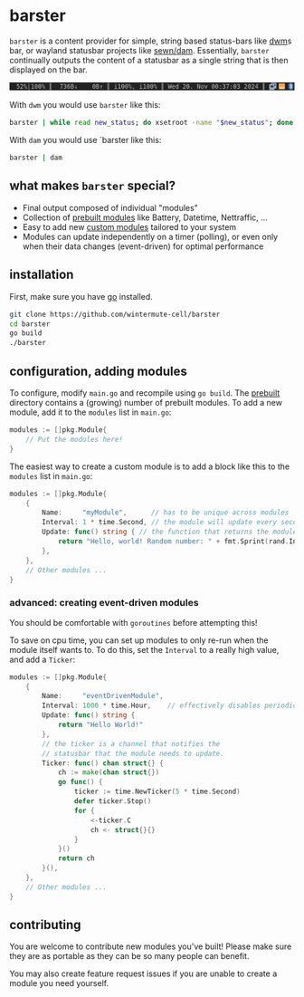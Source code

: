 # barster

`barster` is a content provider for simple, string based status-bars like
[dwm](https://dwm.suckless.org/)s bar, or wayland statusbar projects like
[sewn/dam](https://codeberg.org/sewn/dam). Essentially, `barster` continually
outputs the content of a statusbar as a single string that is then displayed on
the bar.

![showcase](./showcase.png)

With `dwm` you would use `barster` like this:
```bash
barster | while read new_status; do xsetroot -name "$new_status"; done
```

With `dam` you would use `barster like this:
```bash
barster | dam
```

## what makes `barster` special?

- Final output composed of individual "modules"
- Collection of [prebuilt modules](./prebuilt) like Battery, Datetime, Nettraffic, ...
- Easy to add new [custom modules](#configuration-adding-modules) tailored to your system
- Modules can update independently on a timer (polling), or even only when
  their data changes (event-driven) for optimal performance

## installation

First, make sure you have [go](https://go.dev/) installed.

```bash
git clone https://github.com/wintermute-cell/barster
cd barster
go build
./barster
```

## configuration, adding modules

To configure, modify `main.go` and recompile using `go build`. The
[prebuilt](./prebuilt) directory contains a (growing) number of prebuilt
modules. To add a new module, add it to the `modules` list in `main.go`:

```go
modules := []pkg.Module{
    // Put the modules here!
}
```


The easiest way to create a custom module is to add a block like this to the `modules`
list in `main.go`:
```go
modules := []pkg.Module{
    {
        Name:     "myModule",      // has to be unique across modules
        Interval: 1 * time.Second, // the module will update every second
        Update: func() string { // the function that returns the module's output
            return "Hello, world! Random number: " + fmt.Sprint(rand.Intn(100))
        },
    },
    // Other modules ...
}
```

### advanced: creating event-driven modules

You should be comfortable with `goroutines` before attempting this!

To save on cpu time, you can set up modules to only re-run when the module
itself wants to. To do this, set the `Interval` to a really high value, and add
a `Ticker`:

```go
modules := []pkg.Module{
    {
        Name:     "eventDrivenModule",
        Interval: 1000 * time.Hour,    // effectively disables periodic updates
        Update: func() string {
            return "Hello World!"
        }, 
        // the ticker is a channel that notifies the
        // statusbar that the module needs to update.
        Ticker: func() chan struct{} {
            ch := make(chan struct{})
            go func() {
                ticker := time.NewTicker(5 * time.Second)
                defer ticker.Stop()
                for {
                    <-ticker.C
                    ch <- struct{}{}
                }
            }()
            return ch
        }(),
    },
    // Other modules ...
}
```

## contributing

You are welcome to contribute new modules you've built! Please make sure they
are as portable as they can be so many people can benefit.

You may also create feature request issues if you are unable to create a module
you need yourself.

